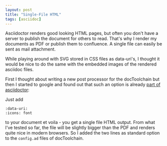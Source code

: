 ```yaml
---
layout: post
title: "Single-File HTML"
tags: [asciidoc]
---
```


Asciidoctor renders good looking HTML pages, but often you don't have a server to publish the document for others to read. That's why I render my documents as PDF or publish them to confluence. A single file can easily be sent as mail attachment.

While playing around with SVG stored in CSS files as data-uri's, I thought it would be nice to do the same with the embedded images of the rendered asciidoc files. 

First I thought about writing a new post processor for the docToolchain but then I started to google and found out that such an option is already [part of asciidoctor](http://asciidoctor.org/docs/user-manual/#managing-images):

Just add 

    :data-uri:
    :icons: font

to your document et voila - you get a single file HTML output. From what I've tested so far, the file will be slightly bigger than the PDF and renders quite nice in modern browsers. So I added the two lines as standard option to the `config.ad` files of docToolchain.
